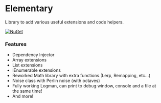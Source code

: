 # Elementary
Library to add various useful extensions and code helpers.

[![NuGet](https://img.shields.io/nuget/v/Nuget.Core.svg)](https://www.nuget.org/packages/Elementary/)
### Features
- Dependency Injector
- Array extensions
- List extensions
- IEnumerable extensions
- Reworked Math library with extra functions (Lerp, Remapping, etc...)
- Noise class with Perlin noise (with octaves)
- Fully working Logman, can print to debug window, console and a file at the same time!
- And more!
